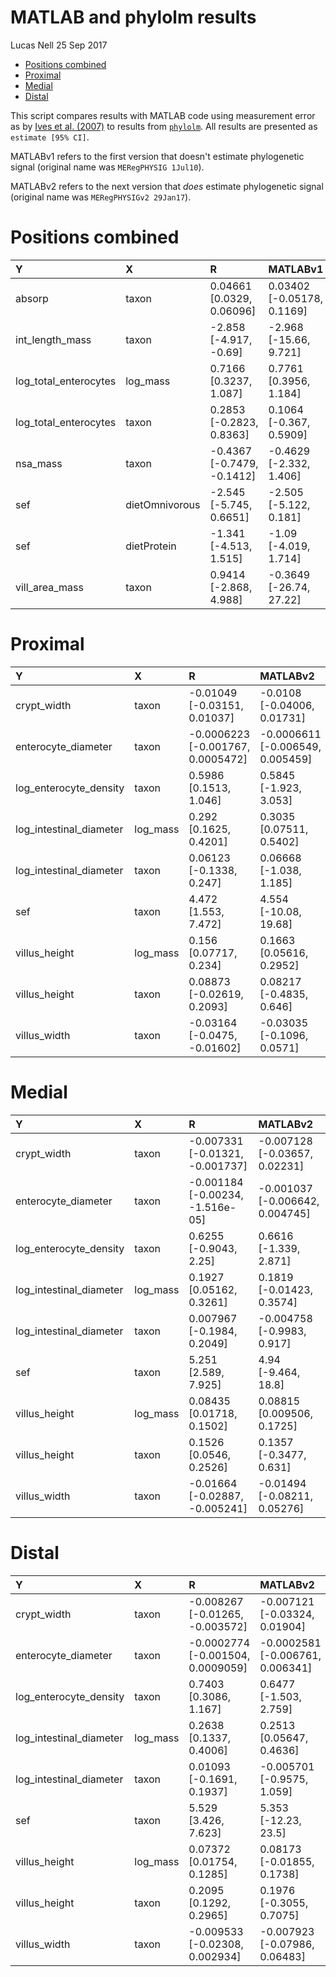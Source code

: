 MATLAB and phylolm results
================
Lucas Nell
25 Sep 2017

-   [Positions combined](#positions-combined)
-   [Proximal](#proximal)
-   [Medial](#medial)
-   [Distal](#distal)

This script compares results with MATLAB code using measurement error as by [Ives et al. (2007)](https://doi.org/10.1080/10635150701313830) to results from [`phylolm`](https://doi.org/10.1093/sysbio/syu005). All results are presented as `estimate [95% CI]`.

MATLABv1 refers to the first version that doesn't estimate phylogenetic signal (original name was `MERegPHYSIG 1Jul10`).

MATLABv2 refers to the next version that *does* estimate phylogenetic signal (original name was `MERegPHYSIGv2 29Jan17`).

Positions combined
==================

| Y                       | X              | R                            | MATLABv1                     | MATLABv2                     |
|:------------------------|:---------------|:-----------------------------|:-----------------------------|:-----------------------------|
| absorp                  | taxon          | 0.04661 \[0.0329, 0.06096\]  | 0.03402 \[-0.05178, 0.1169\] | 0.02886 \[-0.05102, 0.1058\] |
| int\_length\_mass       | taxon          | -2.858 \[-4.917, -0.69\]     | -2.968 \[-15.66, 9.721\]     | -2.683 \[-14.02, 8.141\]     |
| log\_total\_enterocytes | log\_mass      | 0.7166 \[0.3237, 1.087\]     | 0.7761 \[0.3956, 1.184\]     | 0.7476 \[0.2531, 1.244\]     |
| log\_total\_enterocytes | taxon          | 0.2853 \[-0.2823, 0.8363\]   | 0.1064 \[-0.367, 0.5909\]    | 0.2443 \[-2.358, 2.99\]      |
| nsa\_mass               | taxon          | -0.4367 \[-0.7479, -0.1412\] | -0.4629 \[-2.332, 1.406\]    | -0.4198 \[-2.06, 1.216\]     |
| sef                     | dietOmnivorous | -2.545 \[-5.745, 0.6651\]    | -2.505 \[-5.122, 0.181\]     | -2.99 \[-7.953, 1.997\]      |
| sef                     | dietProtein    | -1.341 \[-4.513, 1.515\]     | -1.09 \[-4.019, 1.714\]      | -1.057 \[-4.953, 3.212\]     |
| vill\_area\_mass        | taxon          | 0.9414 \[-2.868, 4.988\]     | -0.3649 \[-26.74, 27.22\]    | 0.9609 \[-18.97, 21.62\]     |

Proximal
========

| Y                         | X         | R                                   | MATLABv2                           |
|:--------------------------|:----------|:------------------------------------|:-----------------------------------|
| crypt\_width              | taxon     | -0.01049 \[-0.03151, 0.01037\]      | -0.0108 \[-0.04006, 0.01731\]      |
| enterocyte\_diameter      | taxon     | -0.0006223 \[-0.001767, 0.0005472\] | -0.0006611 \[-0.006549, 0.005459\] |
| log\_enterocyte\_density  | taxon     | 0.5986 \[0.1513, 1.046\]            | 0.5845 \[-1.923, 3.053\]           |
| log\_intestinal\_diameter | log\_mass | 0.292 \[0.1625, 0.4201\]            | 0.3035 \[0.07511, 0.5402\]         |
| log\_intestinal\_diameter | taxon     | 0.06123 \[-0.1338, 0.247\]          | 0.06668 \[-1.038, 1.185\]          |
| sef                       | taxon     | 4.472 \[1.553, 7.472\]              | 4.554 \[-10.08, 19.68\]            |
| villus\_height            | log\_mass | 0.156 \[0.07717, 0.234\]            | 0.1663 \[0.05616, 0.2952\]         |
| villus\_height            | taxon     | 0.08873 \[-0.02619, 0.2093\]        | 0.08217 \[-0.4835, 0.646\]         |
| villus\_width             | taxon     | -0.03164 \[-0.0475, -0.01602\]      | -0.03035 \[-0.1096, 0.0571\]       |

Medial
======

| Y                         | X         | R                                  | MATLABv2                          |
|:--------------------------|:----------|:-----------------------------------|:----------------------------------|
| crypt\_width              | taxon     | -0.007331 \[-0.01321, -0.001737\]  | -0.007128 \[-0.03657, 0.02231\]   |
| enterocyte\_diameter      | taxon     | -0.001184 \[-0.00234, -1.516e-05\] | -0.001037 \[-0.006642, 0.004745\] |
| log\_enterocyte\_density  | taxon     | 0.6255 \[-0.9043, 2.25\]           | 0.6616 \[-1.339, 2.871\]          |
| log\_intestinal\_diameter | log\_mass | 0.1927 \[0.05162, 0.3261\]         | 0.1819 \[-0.01423, 0.3574\]       |
| log\_intestinal\_diameter | taxon     | 0.007967 \[-0.1984, 0.2049\]       | -0.004758 \[-0.9983, 0.917\]      |
| sef                       | taxon     | 5.251 \[2.589, 7.925\]             | 4.94 \[-9.464, 18.8\]             |
| villus\_height            | log\_mass | 0.08435 \[0.01718, 0.1502\]        | 0.08815 \[0.009506, 0.1725\]      |
| villus\_height            | taxon     | 0.1526 \[0.0546, 0.2526\]          | 0.1357 \[-0.3477, 0.631\]         |
| villus\_width             | taxon     | -0.01664 \[-0.02887, -0.005241\]   | -0.01494 \[-0.08211, 0.05276\]    |

Distal
======

| Y                         | X         | R                                   | MATLABv2                           |
|:--------------------------|:----------|:------------------------------------|:-----------------------------------|
| crypt\_width              | taxon     | -0.008267 \[-0.01265, -0.003572\]   | -0.007121 \[-0.03324, 0.01904\]    |
| enterocyte\_diameter      | taxon     | -0.0002774 \[-0.001504, 0.0009059\] | -0.0002581 \[-0.006761, 0.006341\] |
| log\_enterocyte\_density  | taxon     | 0.7403 \[0.3086, 1.167\]            | 0.6477 \[-1.503, 2.759\]           |
| log\_intestinal\_diameter | log\_mass | 0.2638 \[0.1337, 0.4006\]           | 0.2513 \[0.05647, 0.4636\]         |
| log\_intestinal\_diameter | taxon     | 0.01093 \[-0.1691, 0.1937\]         | -0.005701 \[-0.9575, 1.059\]       |
| sef                       | taxon     | 5.529 \[3.426, 7.623\]              | 5.353 \[-12.23, 23.5\]             |
| villus\_height            | log\_mass | 0.07372 \[0.01754, 0.1285\]         | 0.08173 \[-0.01855, 0.1738\]       |
| villus\_height            | taxon     | 0.2095 \[0.1292, 0.2965\]           | 0.1976 \[-0.3055, 0.7075\]         |
| villus\_width             | taxon     | -0.009533 \[-0.02308, 0.002934\]    | -0.007923 \[-0.07986, 0.06483\]    |
